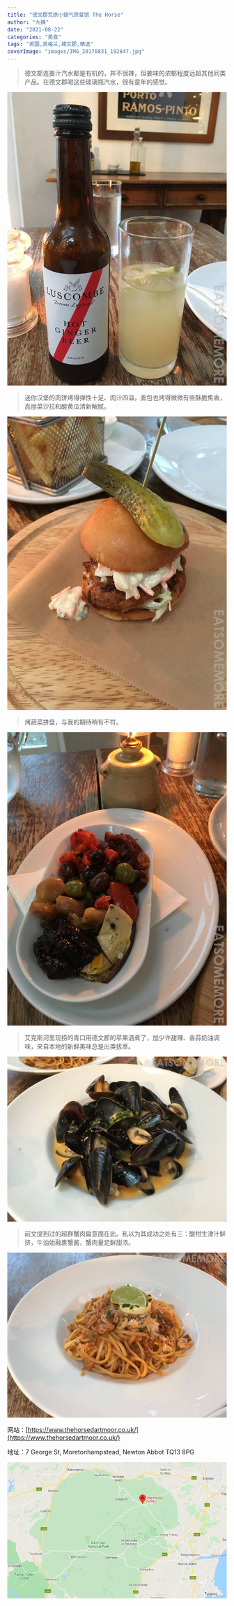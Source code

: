 ```yaml
---
title: "德文郡荒原小镇气质餐馆 The Horse"
author: "九姨"
date: "2021-08-22"
categories: "美食"
tags: "英国,英格兰,德文郡,精选"
coverImage: "images/IMG_20170831_192847.jpg"
---
```


>德文郡连姜汁汽水都是有机的，并不很辣，但姜味的浓郁程度远超其他同类产品。在德文郡喝这些玻璃瓶汽水，很有童年的感觉。

![The Horse](images/IMG_20170831_191632-e1518469234448.jpg)

>迷你汉堡的肉饼烤得弹性十足、肉汁四溢，面包也烤得微微有些酥脆焦香，高丽菜沙拉和酸黄瓜清新解腻。

![The Horse](images/IMG_20170831_192709-e1518469249133.jpg)

>烤蔬菜拼盘，与我的期待稍有不符。

![The Horse](images/IMG_20170831_192714-e1518469268821.jpg)

>艾克斯河里现捞的青口用德文郡的苹果酒煮了，加少许甜辣、香蒜奶油调味，来自本地的新鲜美味总是出类拔萃。

![The Horse](images/IMG_20170831_192834.jpg)

>前文提到过的超群蟹肉扁意面在此。私以为其成功之处有三：酸柑生津汁鲜挤，牛油始融裹蟹酱，蟹肉量足鲜甜浓。

![The Horse](images/IMG_20170831_192847.jpg)


网站：[https://www.thehorsedartmoor.co.uk/](https://www.thehorsedartmoor.co.uk/)

地址：7 George St, Moretonhampstead, Newton Abbot TQ13 8PG

![The Horse](images/horse.jpg)